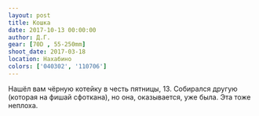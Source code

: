 ```yaml
---
layout: post
title: Кошка
date: 2017-10-13 00:00:00
author: Д.Г.
gear: [70D , 55-250mm]
shoot_date: 2017-03-18
location: Нахабино
colors: ['040302', '110706']
---
```

Нашёл вам чёрную котейку в честь пятницы, 13. Собирался другую (которая на фишай сфоткана), но она, оказывается, уже была. Эта тоже неплоха.
